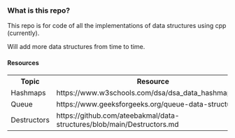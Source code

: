 
### What is this repo?
This repo is for code of all the implementations of data structures using cpp (currently).

Will add more data structures from time to time.

#### Resources
<table>
  <tr>
    <th>Topic</th>
    <th>Resource</th>
  </tr>

  <tr>
    <td>Hashmaps</td>
    <td>https://www.w3schools.com/dsa/dsa_data_hashmaps.php</td>
  </tr>
  <tr>
    <td>Queue</td>
    <td>https://www.geeksforgeeks.org/queue-data-structure/<td>
  </tr>
  <tr>
    <td>Destructors</td>
    <td>https://github.com/ateebakmal/data-structures/blob/main/Destructors.md<td>
  </tr>
</table>
